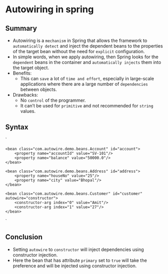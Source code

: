 # Autowiring in spring

## Summary
- Autowiring is a `mechanism` in Spring that allows the framework to `automatically detect` and inject the dependent beans to the properties of the target bean without the need for `explicit` configuration.
- In simple words, when we apply autowiring, then Spring looks for the `dependent` beans in the container and `automatically injects` them into the target object.
- Benefits:
    - This can `save` a lot of `time and effort`, especially in large-scale applications where there are a large number of `dependencies` between objects.
- Drawbacks:
    - No `control` of the programmer.
    - It can’t be used for `primitive` and not recommended for `string` values.

## Syntax
`

    <bean class="com.autowire.demo.beans.Account" id="account">
        <property name="accountId" value="SV-101"/>
        <property name="balance" value="50000.0"/>
    </bean>

    <bean class="com.autowire.demo.beans.Address" id="address">
        <property name="houseNo" value="25"/>
        <property name="city" value="Bhopal"/>
    </bean>

    <bean class="com.autowire.demo.beans.Customer" id="customer" autowire="constructor">
        <constructor-arg index="0" value="Amit"/>
        <constructor-arg index="1" value="27"/>
    </bean>
`

## Conclusion
- Setting `autowire` to `constructor` will inject dependencies using constructor injection.
- Here the bean that has attribute `primary` set to `true` will take the preference and will be injected using constructor injection.